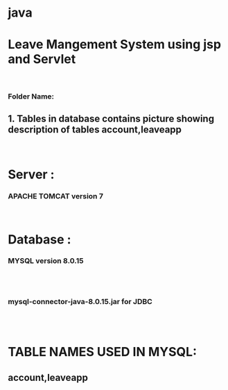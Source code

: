 # java
<h1><b>Leave Mangement System using jsp and Servlet</b></h1> <br>
<h3>Folder Name:</h3><h2>1. Tables in database contains picture showing description of tables <b>account,leaveapp</b></h2> <br>
<h1>Server :</h1> <h3><b>APACHE TOMCAT version 7</b></h3>  <br>
<h1>Database :</h1> <h3><b>MYSQL version 8.0.15</b></h3> <br><br>
<h3><b>mysql-connector-java-8.0.15.jar for JDBC</b></h1><br><br>
<h1>TABLE NAMES USED IN MYSQL:</h1><h2><b>account,leaveapp</b></h2> 
